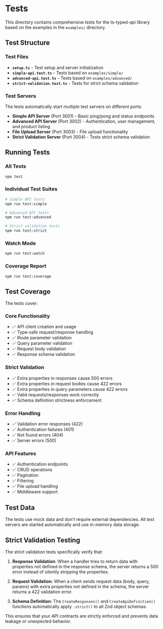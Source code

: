 # Tests

This directory contains comprehensive tests for the ts-typed-api library based on the examples in the `examples/` directory.

## Test Structure

### Test Files

- **`setup.ts`** - Test setup and server initialization
- **`simple-api.test.ts`** - Tests based on `examples/simple/`
- **`advanced-api.test.ts`** - Tests based on `examples/advanced/`
- **`strict-validation.test.ts`** - Tests for strict schema validation

### Test Servers

The tests automatically start multiple test servers on different ports:

- **Simple API Server** (Port 3001) - Basic ping/pong and status endpoints
- **Advanced API Server** (Port 3002) - Authentication, user management, and product listing
- **File Upload Server** (Port 3003) - File upload functionality
- **Strict Validation Server** (Port 3004) - Tests strict schema validation

## Running Tests

### All Tests
```bash
npm test
```

### Individual Test Suites
```bash
# Simple API tests
npm run test:simple

# Advanced API tests  
npm run test:advanced

# Strict validation tests
npm run test:strict
```

### Watch Mode
```bash
npm run test:watch
```

### Coverage Report
```bash
npm run test:coverage
```

## Test Coverage

The tests cover:

### Core Functionality
- ✅ API client creation and usage
- ✅ Type-safe request/response handling
- ✅ Route parameter validation
- ✅ Query parameter validation
- ✅ Request body validation
- ✅ Response schema validation

### Strict Validation
- ✅ Extra properties in responses cause 500 errors
- ✅ Extra properties in request bodies cause 422 errors
- ✅ Extra properties in query parameters cause 422 errors
- ✅ Valid requests/responses work correctly
- ✅ Schema definition strictness enforcement

### Error Handling
- ✅ Validation error responses (422)
- ✅ Authentication failures (401)
- ✅ Not found errors (404)
- ✅ Server errors (500)

### API Features
- ✅ Authentication endpoints
- ✅ CRUD operations
- ✅ Pagination
- ✅ Filtering
- ✅ File upload handling
- ✅ Middleware support

## Test Data

The tests use mock data and don't require external dependencies. All test servers are started automatically and use in-memory data storage.

## Strict Validation Testing

The strict validation tests specifically verify that:

1. **Response Validation**: When a handler tries to return data with properties not defined in the response schema, the server returns a 500 error instead of silently stripping the properties.

2. **Request Validation**: When a client sends request data (body, query, params) with extra properties not defined in the schema, the server returns a 422 validation error.

3. **Schema Definition**: The `CreateResponses()` and `CreateApiDefinition()` functions automatically apply `.strict()` to all Zod object schemas.

This ensures that your API contracts are strictly enforced and prevents data leakage or unexpected behavior.
